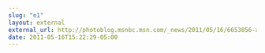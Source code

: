 ```yaml
---
slug: "e1"
layout: external
external_url: http://photoblog.msnbc.msn.com/_news/2011/05/16/6653856-awesome-photo-of-shuttle-from-airplane
date: 2011-05-16T15:22:29-05:00
---
```

